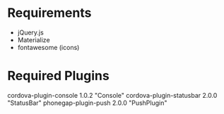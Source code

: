 Requirements
============
- jQuery.js
- Materialize
- fontawesome (icons)

Required Plugins
================

cordova-plugin-console 1.0.2 "Console"
cordova-plugin-statusbar 2.0.0 "StatusBar"
phonegap-plugin-push 2.0.0 "PushPlugin"
